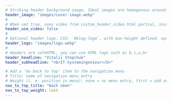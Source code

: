 ```yaml
---
# Striking header background image, Ideal images are homogenous around the centre and contrasting to the text. Non-ideal images can use `title_guard`
header_image: "images/cover-image.webp"
#
# When set true, uses video from custom_header_video.html partial, instead of header_image
header_use_video: false
#
# Optional header logo. CSS: `#blog-logo`, with max-height defined, optimize to prevent scaling
header_logo: "images/logo.webp"
#
# Headers are safeHTML, you can use HTML tags such as b,i,u,br
header_headline: "Vitalii Stepchuk"
header_subheadline: "<b>IT-Systemingenieur</b>"

# Add a 'Go back to top' item to the navigation menu
# Title: name of navigation menu entry
# Weight (i. e. position in menu): none = no menu entry, first = add as first entry, last = ad as last entry
nav_to_top_title: "Nach oben"
nav_to_top_weight: last
---
```

